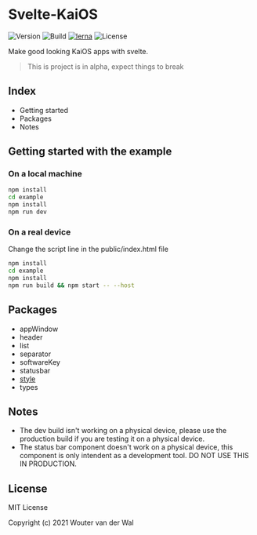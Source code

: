 # Svelte-KaiOS

![Version](https://img.shields.io/npm/v/@skui/types)
![Build](https://img.shields.io/github/workflow/status/wjtje/svelte-kaios/CI)
[![lerna](https://img.shields.io/badge/maintained%20with-lerna-cc00ff.svg)](https://lerna.js.org/)
![License](https://img.shields.io/github/license/wjtje/svelte-kaios)

Make good looking KaiOS apps with svelte.

> This is project is in alpha, expect things to break

## Index

- Getting started
- Packages
- Notes

## Getting started with the example

### On a local machine

```bash
npm install
cd example
npm install
npm run dev
```

### On a real device

Change the script line in the public/index.html file

```bash
npm install
cd example
npm install
npm run build && npm start -- --host
```

## Packages

- appWindow
- header
- list
- separator
- softwareKey
- statusbar
- [style](https://github.com/wjtje/svelte-kaios/tree/main/packages/style)
- types

## Notes

- The dev build isn't working on a physical device, please use the production build if you are testing it on a physical device.
- The status bar component doesn't work on a physical device, this component is only intendent as a development tool. DO NOT USE THIS IN PRODUCTION.

## License

MIT License

Copyright (c) 2021 Wouter van der Wal
